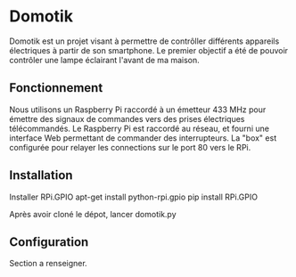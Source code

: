 Domotik
=======
Domotik est un projet visant à permettre de contrôller différents appareils électriques à partir de son smartphone. Le premier objectif a été de pouvoir contrôler une lampe éclairant l'avant de ma maison.

Fonctionnement
--------------
Nous utilisons un Raspberry Pi raccordé à un émetteur 433 MHz pour émettre des signaux de commandes vers des prises électriques télécommandés.
Le Raspberry Pi est raccordé au réseau, et fourni une interface Web permettant de commander des interrupteurs.
La "box" est configurée pour relayer les connections sur le port 80 vers le RPi.

Installation
------------
Installer RPi.GPIO
apt-get install python-rpi.gpio
pip install RPi.GPIO

Après avoir cloné le dépot, lancer domotik.py


Configuration
-------------
Section a renseigner.
